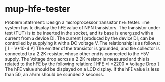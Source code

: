 # mup-hfe-tester
Problem Statement:
Design a microprocessor transistor hFE tester. The system has to display the hFE value of NPN transistors. The transistor under test (TUT) is to be inserted in the socket, and its base is energized with a current from a device DI.
 The current I produced by the device DI, can be controlled by supplying it with a DC voltage V. The relationship is as follows:
 [ I = V*10-4  A]
The emitter of the transistor is grounded, and the collector is connected to a 2.2K resistor, whose other end is connected to the +5V supply. The Voltage drop across a 2.2K resistor is measured and this is related to the hFE by the following relation:
[ HFE *I *2200 = Voltage Drop ] 
The hFE value should be displayed on a LCD display. If the hFE value is less than 50, an alarm should be sounded 2 seconds.
